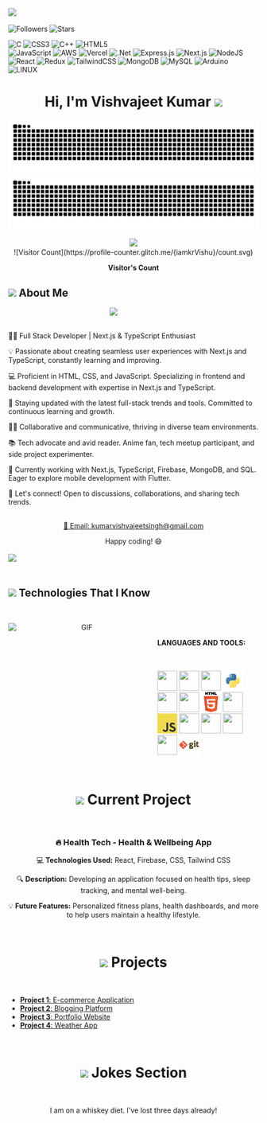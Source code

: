 <!-- Horizontal divider (gradient) -->
<img src="https://user-images.githubusercontent.com/73097560/115834477-dbab4500-a447-11eb-908a-139a6edaec5c.gif">
<!-- Profile visit count -->

![Followers](https://img.shields.io/github/followers/iamkrVishu?style=social)
![Stars](https://img.shields.io/github/stars/iamkrVishu?style=social)

<!--
<img src="https://komarev.com/ghpvc/?username=iamkrVishu&label=Profile%20views&color=ce9927&style=flat" alt="GITHUB-USERNAME" /> 
-->
![C](https://img.shields.io/badge/c-%2300599C.svg?style=plastic&logo=c&logoColor=white) 
![CSS3](https://img.shields.io/badge/css3-%231572B6.svg?style=plastic&logo=css3&logoColor=white) 
![C++](https://img.shields.io/badge/c++-%2300599C.svg?style=plastic&logo=c%2B%2B&logoColor=white) 
![HTML5](https://img.shields.io/badge/html5-%23E34F26.svg?style=plastic&logo=html5&logoColor=white)  
![JavaScript](https://img.shields.io/badge/javascript-%23323330.svg?style=plastic&logo=javascript&logoColor=%23F7DF1E) 
![AWS](https://img.shields.io/badge/AWS-%23FF9900.svg?style=plastic&logo=amazon-aws&logoColor=white) 
![Vercel](https://img.shields.io/badge/vercel-%23000000.svg?style=plastic&logo=vercel&logoColor=white) 
![.Net](https://img.shields.io/badge/.NET-5C2D91?style=plastic&logo=.net&logoColor=white) 
![Express.js](https://img.shields.io/badge/express.js-%23404d59.svg?style=plastic&logo=express&logoColor=%2361DAFB) 
![Next.js](https://img.shields.io/badge/Next-black?style=plastic&logo=next.js&logoColor=white) 
![NodeJS](https://img.shields.io/badge/node.js-6DA55F?style=plastic&logo=node.js&logoColor=white) 
![React](https://img.shields.io/badge/react-%2320232a.svg?style=plastic&logo=react&logoColor=%2361DAFB) 
![Redux](https://img.shields.io/badge/redux-%23593d88.svg?style=plastic&logo=redux&logoColor=white) 
![TailwindCSS](https://img.shields.io/badge/tailwindcss-%2338B2AC.svg?style=plastic&logo=tailwind-css&logoColor=white) 
![MongoDB](https://img.shields.io/badge/MongoDB-%234ea94b.svg?style=plastic&logo=mongodb&logoColor=white) 
![MySQL](https://img.shields.io/badge/mysql-%2300f.svg?style=plastic&logo=mysql&logoColor=white) 
![Arduino](https://img.shields.io/badge/-Arduino-00979D?style=plastic&logo=Arduino&logoColor=white) 
![LINUX](https://img.shields.io/badge/Linux-FCC624?style=plastic&logo=linux&logoColor=black)

<h1 align="center">Hi, I'm Vishvajeet Kumar <img src="https://media.giphy.com/media/hvRJCLFzcasrR4ia7z/giphy.gif" width="35"></h1>

![GitHub contribution grid snake animation](https://raw.githubusercontent.com/shahradelahi/shahradelahi/output/github-contribution-grid-snake-dark.svg#gh-dark-mode-only)
![GitHub contribution grid snake animation](https://raw.githubusercontent.com/shahradelahi/shahradelahi/output/github-contribution-grid-snake.svg#gh-light-mode-only)
<br/>
<div align="center">
<img src="https://media.tenor.com/hIqInZE5_xMAAAAM/sharingan-itachi.gif"/>
</div>

<div align="center">
![Visitor Count](https://profile-counter.glitch.me/{iamkrVishu}/count.svg)
<p><b>Visitor's Count</b></p>
</div>

## <picture><img src="https://github.com/7oSkaaa/7oSkaaa/blob/main/Images/about_me.gif?raw=true" width="50px"></picture> About Me

<picture><img align="right" src="https://github.com/iamkrVishu/iamkrVishu/blob/main/abc.gif" width="300px"></picture>

<br><br>

👨‍💻 Full Stack Developer | Next.js & TypeScript Enthusiast

💡 Passionate about creating seamless user experiences with Next.js and TypeScript, constantly learning and improving.

💻 Proficient in HTML, CSS, and JavaScript. Specializing in frontend and backend development with expertise in Next.js and TypeScript.

🌟 Staying updated with the latest full-stack trends and tools. Committed to continuous learning and growth.

👨‍🔬 Collaborative and communicative, thriving in diverse team environments.

📚 Tech advocate and avid reader. Anime fan, tech meetup participant, and side project experimenter.

🌟 Currently working with Next.js, TypeScript, Firebase, MongoDB, and SQL. Eager to explore mobile development with Flutter.

🚀 Let's connect! Open to discussions, collaborations, and sharing tech trends.
<br><br>

<div align="center">
<p><a href="mailto:kumarvishvajeetsingh@gmail.com">📧 Email: kumarvishvajeetsingh@gmail.com</a></p>
</div>

<div align="center">
Happy coding! 😄
</div>
<br>
<img src="https://user-images.githubusercontent.com/73097560/115834477-dbab4500-a447-11eb-908a-139a6edaec5c.gif"><br><br>

## <img src="https://media2.giphy.com/media/QssGEmpkyEOhBCb7e1/giphy.gif?cid=ecf05e47a0n3gi1bfqntqmob8g9aid1oyj2wr3ds3mg700bl&rid=giphy.gif" width="25"> <b> Technologies That I Know</b>
<br>
<!-- Tech stack icons -->
<p align="center">
  <img align="left" height="300px" width="300px" alt="GIF" src="https://media.tenor.com/65M0eCILpo0AAAAi/avatar-the-last-airbender-aang.gif"/>
<br/>

**LANGUAGES AND TOOLS:**  
<br/><br/>

<code><img height="40" width="40" src="https://cdn.freebiesupply.com/logos/large/2x/react-1-logo-png-transparent.png"></code>
<code><img height="40" width="40" src="https://w7.pngwing.com/pngs/63/19/png-transparent-mongodb-database-nosql-postgresql-mongo-text-logo-business-thumbnail.png"></code>
<code><img height="40" width="40" src="https://images.vexels.com/media/users/3/166401/isolated/preview/b82aa7ac3f736dd78570dd3fa3fa9e24-java-programming-language-icon-by-vexels.png"></code>
<code><img height="40" width="40" src="https://raw.githubusercontent.com/github/explore/80688e429a7d4ef2fca1e82350fe8e3517d3494d/topics/python/python.png"></code>
<code><img height="40" width="40" src="https://www.naveedashfaq.me/img/c++.png"></code>
<code><img height="40" width="40" src="https://cdn.iconscout.com/icon/free/png-512/c-programming-569564.png"></code>
<code><img height="40" width="40" src="https://raw.githubusercontent.com/github/explore/80688e429a7d4ef2fca1e82350fe8e3517d3494d/topics/html/html.png"></code>
<code><img height="40" width="40" src="https://cdn.iconscout.com/icon/free/png-256/css-131-722685.png"></code>
<code><img height="40" width="40" src="https://raw.githubusercontent.com/github/explore/80688e429a7d4ef2fca1e82350fe8e3517d3494d/topics/javascript/javascript.png"></code>
<code><img height="40" width="40" src="https://cdn.iconscout.com/icon/free/png-512/jquery-8-1175153.png"></code>
<code><img height="40" width="40" src="https://cdn.iconscout.com/icon/free/png-256/tailwind-css-1-2823121.png"></code>
<code><img height="40" width="40" src="https://www.vectorlogo.zone/logos/expressjs/expressjs-icon.svg"></code>
<code><img height="40" width="40" src="https://cdn.iconscout.com/icon/free/png-512/java-2132071-1784465.png"></code>
<code><img height="40" width="40" src="https://raw.githubusercontent.com/github/explore/24a6c08d8e1d8b2c76eab589d28e8e8b2707e433/topics/git/git.png"></code>

</p>

<!-- Your current project -->

<br>
<h1 align="center"><img src="https://media.giphy.com/media/l41lQ4XG1q2D6cEoM/giphy.gif" width="50"> Current Project</h1>
<br>
<div align="center">
  
### <b>🔥 Health Tech - Health & Wellbeing App</b>

💻 **Technologies Used:** React, Firebase, CSS, Tailwind CSS

🔍 **Description:** Developing an application focused on health tips, sleep tracking, and mental well-being.

💡 **Future Features:** Personalized fitness plans, health dashboards, and more to help users maintain a healthy lifestyle.

</div>

<br>
<h1 align="center"><img src="https://media.giphy.com/media/Ph7XHn3ptHyNPSb1hG/giphy.gif" width="50"> Projects</h1>
<br>

- [**Project 1**: E-commerce Application](#)
- [**Project 2**: Blogging Platform](#)
- [**Project 3**: Portfolio Website](#)
- [**Project 4**: Weather App](#)
  
<br>
<h1 align="center"><img src="https://media.giphy.com/media/f9a6BhSOdK3OeWJkCT/giphy.gif" width="50"> Jokes Section</h1>
<br>
<p align="center">
I am on a whiskey diet. I've lost three days already! 
</p>
<br>
